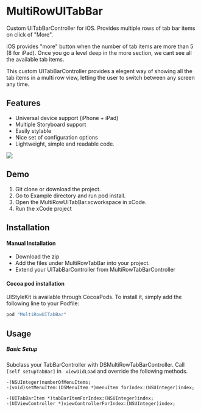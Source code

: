 # MultiRowUITabBar
Custom UITabBarController for iOS. Provides multiple rows of tab bar items on click of "More".

iOS provides "more" button when the number of tab items are more than 5 (8 for iPad). Once you go a level deep in the more section, we cant see all the available tab items. 

This custom UITabBarController provides a elegent way of showing all the tab items in a multi row view, letting the user to switch between any screen any time.

## Features

- Universal device support (iPhone + iPad)
- Multiple Storyboard support
- Easily stylable
- Nice set of configuration options
- Lightweight, simple and readable code.


![](http://res.cloudinary.com/dm6lqaxjt/image/upload/v1485178860/MultiRow_TabBar.gif)

## Demo

1. Git clone or download the project.
2. Go to Example directory and run pod install.
3. Open the MultiRowUITabBar.xcworkspace in xCode.
4. Run the xCode project

## Installation

#### Manual Installation

- Download the zip
- Add the files under MultiRowTabBar into your project.
- Extend your UITabBarController from MultiRowTabBarController

#### Cocoa pod installation

UIStyleKit is available through CocoaPods. To install it, simply add the following line to your Podfile:
```ruby
pod "MultiRowUITabBar"
```

## Usage

##### Basic Setup

Subclass your TabBarController with DSMultiRowTabBarController. Call ```[self setupTabBar]``` in ``` viewDidLoad``` and override the following methods.

```
-(NSUInteger)numberOfMenuItems;
-(void)setMenuItem:(DSMenuItem *)menuItem forIndex:(NSUInteger)index;

-(UITabBarItem *)tabBarItemForIndex:(NSUInteger)index;
-(UIViewController *)viewControllerForIndex:(NSUInteger)index;
```
